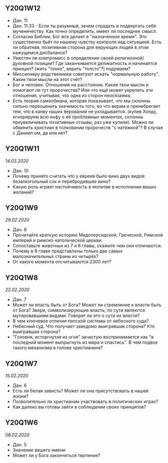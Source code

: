 ## Y20Q1W12
- Дан. 11
- Дан. 11:33 - Если ты разумный, зачем страдать и подвергать себя мученичеству. Как точно определить, имеет ли последнее смысл.
- Согласно Библии, Бог все делает в "назначенное время".  Это существенно бьёт по нашему чувству контроля над ситуацией. Есть ли обратная, позитивная сторона для верующих людей в этом кажущемся дисбалансе?
- Уместен ли компромисс в определении своей религиозной/духовной позиции? Где заканчивается деликатность и начинается принцип? (жить "тонко", верить "толсто"?) подумаем?
- Миссионеру родственники советуют искать "нормальную работу". Какие твои мысли на этот счёт?
- Бог и человек. Отношения на расстоянии. Какие твои мысли и помогают ли тут пророчества? Или что ещё может укрепить эти отношения, учитывая, что одна из сторон неосязаема.
- Есть теория самообмана, которая показывает, что мы склонны сильно переоценить значимость того, во что верим и пренебрегает тем, что в канву наших верований не укладывается. (купив Хонду, игнорируем всю инфу о её проблемных моментах, склонны преувеличивать позитивные отзывы, раз уже купили). Можно ли обвинить христиан в толковании пророчеств "с натяжкой"? В случае с Даниил ом, да или нет?

## Y20Q1W11
*14.03.2020*
- Дан. 10
- Почему принято считать что у евреев было вино двух видов: безалкогольный сок и перебродившее вино?
- Какую роль играет настойчивость в молитве в исполнении ваших желаний?

## Y20Q1W9
*29.02.2020*
- Дан. 8
- Прочитайте краткую историю Мидоперсидской, Греческой, Римской империй и римско-католической церкви.
- Сопоставьте животных из 7 и 8 главы, скажите чем они отличаются.
- Почему в 8 главе представлены только две самых малозначительных страны из четырёх?
- От какого момента отсчитываются 2300 лет?


## Y20Q1W8
*22.02.2020*
- Дан. 7
- Может ли власть быть от Бога?  Может ли стремление к власти быть от Бога? Звери, символизирующие власть, по сути являются мутировавшими видами. Говорит ли это о сути их власти?
- В чем ключевое отличие папской системы от небесного суда?
- Небесный суд. Что получает заведомо выигравшая сторона? Кто выигравшая сторона?
- "Головня, исторгнутая из огня" зачастую воспринимается как "в последний момент выпрыгнуть из мира и спастись". В чем подвох такого механизма в голове христианина?

## Y20Q1W7
*15.02.2020*
- Дан. 6
- Есть ли белая зависть? Может ли она присутствовать в нашей жизни?
- Позволительно ли христианам участвовать в политических играх?
- Как далеко вы готовы зайти в соблюдении своих принципов?

## Y20Q1W6
*08.02.2020*
- Дан. 5
- Значение вашего имени
- Может ли у Бога закончиться терпение?


<style>
  .site-footer {
    visibility: hidden;
  }
</style>
